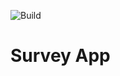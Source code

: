 ![Build](https://github.com/nilskrtm/SurveyTestApp/actions/workflows/push.yml/badge.svg)

# Survey App
